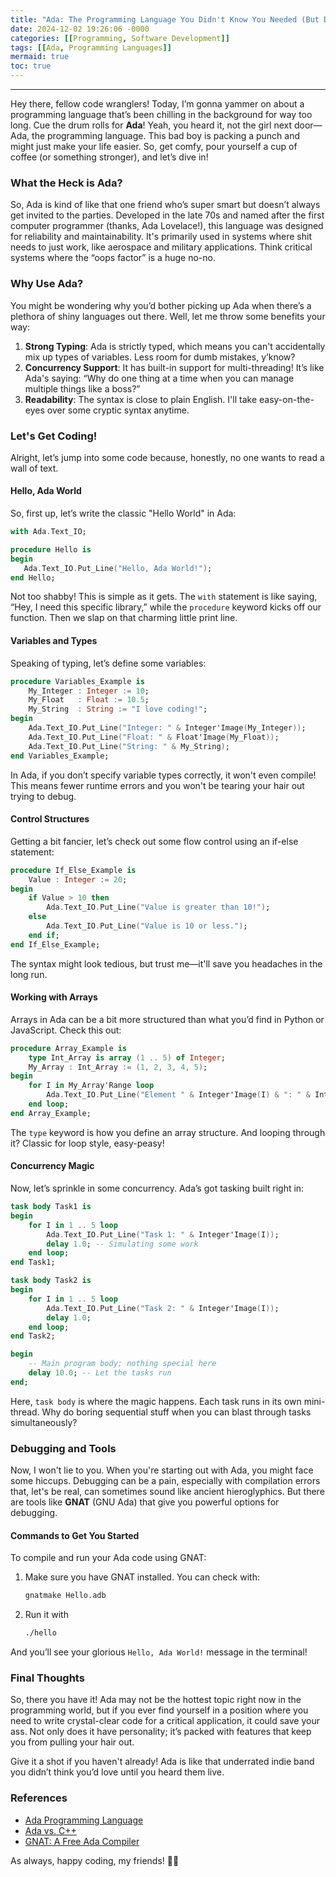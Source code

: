 ```yaml
---
title: "Ada: The Programming Language You Didn't Know You Needed (But Definitely Do)"
date: 2024-12-02 19:26:06 -0000
categories: [[Programming, Software Development]]
tags: [[Ada, Programming Languages]]
mermaid: true
toc: true
---
```


---

Hey there, fellow code wranglers! Today, I’m gonna yammer on about a programming language that’s been chilling in the background for way too long. Cue the drum rolls for **Ada**! Yeah, you heard it, not the girl next door—Ada, the programming language. This bad boy is packing a punch and might just make your life easier. So, get comfy, pour yourself a cup of coffee (or something stronger), and let’s dive in!

### What the Heck is Ada?

So, Ada is kind of like that one friend who’s super smart but doesn’t always get invited to the parties. Developed in the late 70s and named after the first computer programmer (thanks, Ada Lovelace!), this language was designed for reliability and maintainability. It's primarily used in systems where shit needs to just work, like aerospace and military applications. Think critical systems where the “oops factor” is a huge no-no.

### Why Use Ada?

You might be wondering why you’d bother picking up Ada when there’s a plethora of shiny languages out there. Well, let me throw some benefits your way:

1. **Strong Typing**: Ada is strictly typed, which means you can't accidentally mix up types of variables. Less room for dumb mistakes, y’know?
2. **Concurrency Support**: It has built-in support for multi-threading! It’s like Ada's saying: “Why do one thing at a time when you can manage multiple things like a boss?”
3. **Readability**: The syntax is close to plain English. I'll take easy-on-the-eyes over some cryptic syntax anytime.

### Let's Get Coding! 

Alright, let’s jump into some code because, honestly, no one wants to read a wall of text. 

#### Hello, Ada World

So, first up, let’s write the classic "Hello World" in Ada:

```ada
with Ada.Text_IO;

procedure Hello is
begin
   Ada.Text_IO.Put_Line("Hello, Ada World!");
end Hello;
```

Not too shabby! This is simple as it gets. The `with` statement is like saying, “Hey, I need this specific library,” while the `procedure` keyword kicks off our function. Then we slap on that charming little print line.

#### Variables and Types

Speaking of typing, let’s define some variables:

```ada
procedure Variables_Example is
    My_Integer : Integer := 10;
    My_Float   : Float := 10.5;
    My_String  : String := "I love coding!";
begin
    Ada.Text_IO.Put_Line("Integer: " & Integer'Image(My_Integer));
    Ada.Text_IO.Put_Line("Float: " & Float'Image(My_Float));
    Ada.Text_IO.Put_Line("String: " & My_String);
end Variables_Example;
```

In Ada, if you don’t specify variable types correctly, it won't even compile! This means fewer runtime errors and you won't be tearing your hair out trying to debug.

#### Control Structures

Getting a bit fancier, let’s check out some flow control using an if-else statement:

```ada
procedure If_Else_Example is
    Value : Integer := 20;
begin
    if Value > 10 then
        Ada.Text_IO.Put_Line("Value is greater than 10!");
    else
        Ada.Text_IO.Put_Line("Value is 10 or less.");
    end if;
end If_Else_Example;
```

The syntax might look tedious, but trust me—it'll save you headaches in the long run.

#### Working with Arrays

Arrays in Ada can be a bit more structured than what you’d find in Python or JavaScript. Check this out:

```ada
procedure Array_Example is
    type Int_Array is array (1 .. 5) of Integer;
    My_Array : Int_Array := (1, 2, 3, 4, 5);
begin
    for I in My_Array'Range loop
        Ada.Text_IO.Put_Line("Element " & Integer'Image(I) & ": " & Integer'Image(My_Array(I)));
    end loop;
end Array_Example;
```

The `type` keyword is how you define an array structure. And looping through it? Classic for loop style, easy-peasy!

#### Concurrency Magic

Now, let’s sprinkle in some concurrency. Ada’s got tasking built right in:

```ada
task body Task1 is
begin
    for I in 1 .. 5 loop
        Ada.Text_IO.Put_Line("Task 1: " & Integer'Image(I));
        delay 1.0; -- Simulating some work
    end loop;
end Task1;

task body Task2 is
begin
    for I in 1 .. 5 loop
        Ada.Text_IO.Put_Line("Task 2: " & Integer'Image(I));
        delay 1.0;
    end loop;
end Task2;

begin
    -- Main program body; nothing special here
    delay 10.0; -- Let the tasks run
end;
```

Here, `task body` is where the magic happens. Each task runs in its own mini-thread. Why do boring sequential stuff when you can blast through tasks simultaneously?

### Debugging and Tools

Now, I won't lie to you. When you're starting out with Ada, you might face some hiccups. Debugging can be a pain, especially with compilation errors that, let's be real, can sometimes sound like ancient hieroglyphics. But there are tools like **GNAT** (GNU Ada) that give you powerful options for debugging.

#### Commands to Get You Started

To compile and run your Ada code using GNAT:

1. Make sure you have GNAT installed. You can check with:

   ```bash
   gnatmake Hello.adb
   ```

2. Run it with

   ```bash
   ./hello
   ```

And you’ll see your glorious `Hello, Ada World!` message in the terminal!

### Final Thoughts

So, there you have it! Ada may not be the hottest topic right now in the programming world, but if you ever find yourself in a position where you need to write crystal-clear code for a critical application, it could save your ass. Not only does it have personality; it’s packed with features that keep you from pulling your hair out.

Give it a shot if you haven't already! Ada is like that underrated indie band you didn’t think you’d love until you heard them live.

### References

- [Ada Programming Language](https://en.wikipedia.org/wiki/Ada_(programming_language))
- [Ada vs. C++](https://www.adaic.org/resources/additional-resources/ada-vs-c-early-analysis/)
- [GNAT: A Free Ada Compiler](https://www.gnu.org/software/gnat/)

As always, happy coding, my friends! 🧑‍💻
